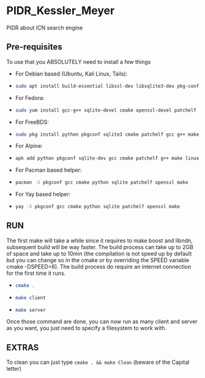 # PIDR_Kessler_Meyer

PIDR about ICN search engine

## Pre-requisites
To use that you ABSOLUTELY need to install a few things

- For Debian based (Ubuntu, Kali Linux, Tails):

 -  ```sh
    sudo apt install build-essential libssl-dev libsqlite3-dev pkg-config cmake patchelf
     ```
- For Fedora:
 -  ```sh
    sudo yum install gcc-g++ sqlite-devel cmake openssl-devel patchelf make
     ```
- For FreeBDS:
 -  ```sh
    sudo pkg install python pkgconf sqlite3 cmake patchelf gcc g++ make linux-headers openssl-dev
     ```
- For Alpine:
 -  ```sh
    apk add python pkgconf sqlite-dev gcc cmake patchelf g++ make linux-headers openssl-dev
     ```
- For Pacman based helper:
 -  ```sh
    pacman -S pkgconf gcc cmake python sqlite patchelf openssl make
     ```
    
- For Yay based helper:
 -  ```sh
    yay -S pkgconf gcc cmake python sqlite patchelf openssl make
     ```
    
## RUN
The first make will take a while since it requires to make boost and libndn, subsequent build will be way faster.
The build process can take up to 2GB of space and take up to 10min (the compilation is not speed up by default but you 
can change so in the cmake or by overriding the SPEED variable cmake -DSPEED=6).
The build process do require an internet connection for the first time it runs.
  - ```sh
    cmake .
    ```
  - ```sh
    make client
    ```
  - ```sh
    make server
    ```
Once those command are done, you can now run as many client and server as you want, you just need to specify a 
filesystem to work with.


## EXTRAS
To clean you can just type `cmake . && make Clean` (beware of the Capital letter)

    